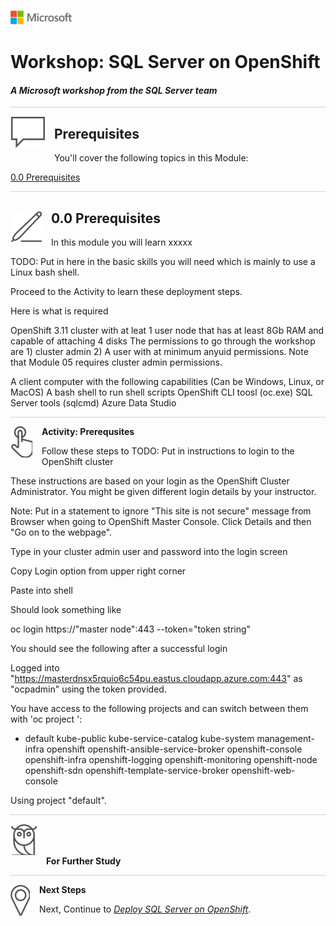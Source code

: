 ![](../graphics/microsoftlogo.png)

# Workshop: SQL Server on OpenShift

#### <i>A Microsoft workshop from the SQL Server team</i>

<p style="border-bottom: 1px solid lightgrey;"></p>

<img style="float: left; margin: 0px 15px 15px 0px;" src="../graphics/textbubble.png"> <h2>Prerequisites</h2>

You'll cover the following topics in this Module:

<dl>

  <dt><a href="#3-0">0.0 Prerequisites</a></dt>
  
</dl>

<p style="border-bottom: 1px solid lightgrey;"></p>

<h2><img style="float: left; margin: 0px 15px 15px 0px;" src="../graphics/pencil2.png"><a name="3-0">0.0 Prerequisites</a></h2>

In this module you will learn xxxxx

TODO: Put in here in the basic skills you will need which is mainly to use a Linux bash shell.

Proceed to the Activity to learn these deployment steps.

Here is what is required

OpenShift 3.11 cluster with at leat 1 user node that has at least 8Gb RAM and capable of attaching 4 disks
The permissions to go through the workshop are 1) cluster admin 2) A user with at minimum anyuid permissions. Note that Module 05 requires cluster admin permissions.

A client computer with the following capabilities (Can be Windows, Linux, or MacOS)
A bash shell to run shell scripts
OpenShift CLI toosl (oc.exe)
SQL Server tools (sqlcmd)
Azure Data Studio

<p style="border-bottom: 1px solid lightgrey;"></p>

<p><img style="float: left; margin: 0px 15px 15px 0px;" src="../graphics/point1.png"><b><a name="aks">Activity: Prerequsites</a></b></p>

Follow these steps to TODO: Put in instructions to login to the OpenShift cluster

These instructions are based on your login as the OpenShift Cluster Administrator. You might be given different login details by your instructor.

Note: Put in a statement to ignore "This site is not secure" message from Browser when going to OpenShift Master Console. Click Details and then "Go on to the webpage". 

Type in your cluster admin user and password into the login screen

Copy Login option from upper right corner

Paste into shell

Should look something like

oc login https://"master node":443 --token="token string"

You should see the following after a successful login

Logged into "https://masterdnsx5rquio6c54pu.eastus.cloudapp.azure.com:443" as "ocpadmin" using the token provided.

You have access to the following projects and can switch between them with 'oc project <projectname>':

  * default
    kube-public
    kube-service-catalog
    kube-system
    management-infra
    openshift
    openshift-ansible-service-broker
    openshift-console
    openshift-infra
    openshift-logging
    openshift-monitoring
    openshift-node
    openshift-sdn
    openshift-template-service-broker
    openshift-web-console

Using project "default".


<p style="border-bottom: 1px solid lightgrey;"></p>



<p><img style="margin: 0px 15px 15px 0px;" src="../graphics/owl.png"><b>For Further Study</b></p>

<p style="border-bottom: 1px solid lightgrey;"></p>

<p><img style="float: left; margin: 0px 15px 15px 0px;" src="../graphics/geopin.png"><b >Next Steps</b></p>

Next, Continue to <a href="01_Deploy.md" target="_blank"><i>
Deploy SQL Server on OpenShift</i></a>.
